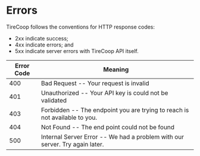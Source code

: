 # Errors

<!-- <aside class="notice">This error section is stored in a separate file in `includes/_errors.md`. Slate allows you to optionally separate out your docs into many files...just save them to the `includes` folder and add them to the top of your `index.md`'s frontmatter. Files are included in the order listed.</aside> -->

TireCoop follows the conventions for HTTP response codes:

- 2xx indicate success;
- 4xx indicate errors; and
- 5xx indicate server errors with TireCoop API itself.


Error Code | Meaning
---------- | -------
400 | Bad Request -- Your request is invalid
401 | Unauthorized -- Your API key is could not be validated
403 | Forbidden -- The endpoint you are trying to reach is not available to you.
404 | Not Found -- The end point could not be found
500 | Internal Server Error -- We had a problem with our server. Try again later.


